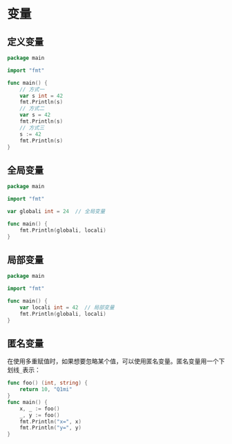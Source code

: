 # 变量

## 定义变量

```go
package main

import "fmt"

func main() {
    // 方式一
    var s int = 42  
    fmt.Println(s)
    // 方式二
    var s = 42
    fmt.Println(s)
    // 方式三
    s := 42
    fmt.Println(s)
}
```

## 全局变量

```go
package main

import "fmt"

var globali int = 24  // 全局变量

func main() {
    fmt.Println(globali, locali)
}
```

## 局部变量

```go
package main

import "fmt"

func main() {
    var locali int = 42  // 局部变量
    fmt.Println(globali, locali)
}
```

## 匿名变量

在使用多重赋值时，如果想要忽略某个值，可以使用匿名变量。匿名变量用一个下划线`_`表示：

```go
func foo() (int, string) {
    return 10, "Q1mi"
}
func main() {
    x, _ := foo()
    _, y := foo()
    fmt.Println("x=", x)
    fmt.Println("y=", y)
}
```
